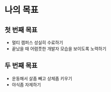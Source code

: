 # 나의 목표

## 첫 번째 목표
- 멀티 캠퍼스 성실히 수료하기
- 끝났을 때 어렴풋한 개발자 모습을 보이도록 노력하기

## 두 번째 목표
- 운동해서 살좀 빼고 상체좀 키우기
- 야식좀 자제하기
